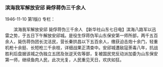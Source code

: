 ### 滨海我军解放安邱  毙俘蒋伪三千余人

1946-11-10
第1版()
专栏：

　　滨海我军解放安邱
    毙俘蒋伪三千余人
    【新华社山东七日电】滨海八路军以迅雷之势，于五日下午解放安邱城。是役生俘蒋伪军山东保安第一师所部，两千五百余人，毙伤蒋伪团长沈洁民，营长秦拱昌以下五百余人，缴获迫击炮十余门，轻重机枪十余挺、长短枪三千余枝，详细战果正清查中。安邱城遭敌寇荼毒八年，抗战胜利后盘据该城之伪独立五团及张逆天佐等部，复被国民党反动派加委为山东保安第一师，继续鱼肉人民，此次光复，人民重见天日，欢庆如狂。
